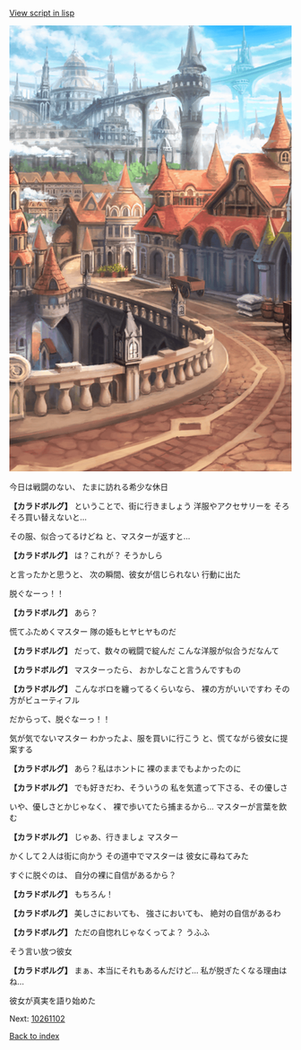 [View script in lisp](../scripts/10261101.txt)

![town.png](../images/backgrounds/town.png)

今日は戦闘のない、
たまに訪れる希少な休日

**【カラドボルグ】**
ということで、街に行きましょう
洋服やアクセサリーを
そろそろ買い替えないと…

その服、似合ってるけどね
と、マスターが返すと…

**【カラドボルグ】**
は？これが？
そうかしら

と言ったかと思うと、
次の瞬間、彼女が信じられない
行動に出た

脱ぐなーっ！！

**【カラドボルグ】**
あら？

慌てふためくマスター
隊の姫もヒヤヒヤものだ

**【カラドボルグ】**
だって、数々の戦闘で綻んだ
こんな洋服が似合うだなんて

**【カラドボルグ】**
マスターったら、
おかしなこと言うんですもの

**【カラドボルグ】**
こんなボロを纏ってるくらいなら、
裸の方がいいですわ
その方がビューティフル

だからって、脱ぐなーっ！！

気が気でないマスター
わかったよ、服を買いに行こう
と、慌てながら彼女に提案する

**【カラドボルグ】**
あら？私はホントに
裸のままでもよかったのに

**【カラドボルグ】**
でも好きだわ、そういうの
私を気遣って下さる、その優しさ

いや、優しさとかじゃなく、
裸で歩いてたら捕まるから…
マスターが言葉を飲む

**【カラドボルグ】**
じゃあ、行きましょ
マスター

かくして２人は街に向かう
その道中でマスターは
彼女に尋ねてみた

すぐに脱ぐのは、
自分の裸に自信があるから？

**【カラドボルグ】**
もちろん！

**【カラドボルグ】**
美しさにおいても、
強さにおいても、
絶対の自信があるわ

**【カラドボルグ】**
ただの自惚れじゃなくってよ？
うふふ

そう言い放つ彼女

**【カラドボルグ】**
まぁ、本当にそれもあるんだけど…
私が脱ぎたくなる理由はね…

彼女が真実を語り始めた


Next: [10261102](10261102.md)

[Back to index](index.md)
